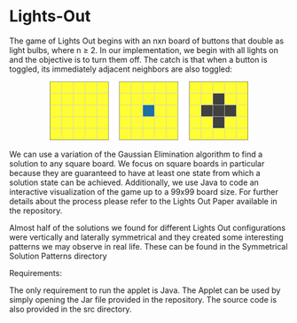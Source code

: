 # Lights-Out
The game of Lights Out begins with an nxn board of buttons that double as light bulbs, where n ≥ 2.  In our implementation, we begin with all lights on and the objective is to turn them off. The catch is that when a button is toggled, its immediately adjacent neighbors are also toggled:

<p align="center">
  <img src="assets/LightsOutExplaination.png" alt="Lights Out Explaination"/>
</p>

We can use a variation of the Gaussian Elimination algorithm to find a solution to any square board. We focus on square boards in particular because they are guaranteed to have at least one state from which a solution state can be achieved. Additionally, we use Java to code an interactive visualization of the game up to a 99x99 board size. 
For further details about the process please refer to the Lights Out Paper available in the repository.

Almost half of the solutions we found for different Lights Out configurations were vertically and laterally symmetrical and they created some interesting patterns we may observe in real life. 
These can be found in the Symmetrical Solution Patterns directory

Requirements:

The only requirement to run the applet is Java. The Applet can be used by simply opening the Jar file provided in the repository. 
The source code is also provided in the src directory.

 
